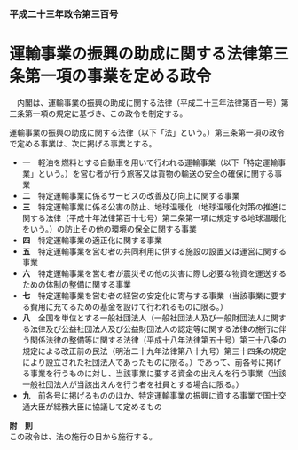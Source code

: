 ### 平成二十三年政令第三百号  
# 運輸事業の振興の助成に関する法律第三条第一項の事業を定める政令  
　内閣は、運輸事業の振興の助成に関する法律（平成二十三年法律第百一号）第三条第一項の規定に基づき、この政令を制定する。  
  
運輸事業の振興の助成に関する法律（以下「法」という。）第三条第一項の政令で定める事業は、次に掲げる事業とする。  
* **一**　軽油を燃料とする自動車を用いて行われる運輸事業（以下「特定運輸事業」という。）を営む者が行う旅客又は貨物の輸送の安全の確保に関する事業  
* **二**　特定運輸事業に係るサービスの改善及び向上に関する事業  
* **三**　特定運輸事業に係る公害の防止、地球温暖化（地球温暖化対策の推進に関する法律（平成十年法律第百十七号）第二条第一項に規定する地球温暖化をいう。）の防止その他の環境の保全に関する事業  
* **四**　特定運輸事業の適正化に関する事業  
* **五**　特定運輸事業を営む者の共同利用に供する施設の設置又は運営に関する事業  
* **六**　特定運輸事業を営む者が震災その他の災害に際し必要な物資を運送するための体制の整備に関する事業  
* **七**　特定運輸事業を営む者の経営の安定化に寄与する事業（当該事業に要する費用に充てるための基金を設けて行われるものに限る。）  
* **八**　全国を単位とする一般社団法人（一般社団法人及び一般財団法人に関する法律及び公益社団法人及び公益財団法人の認定等に関する法律の施行に伴う関係法律の整備等に関する法律（平成十八年法律第五十号）第三十八条の規定による改正前の民法（明治二十九年法律第八十九号）第三十四条の規定により設立された社団法人であったものに限る。）であって、前各号に掲げる事業を行うものに対し、当該事業に要する資金の出えんを行う事業（当該一般社団法人が当該出えんを行う者を社員とする場合に限る。）  
* **九**　前各号に掲げるもののほか、特定運輸事業の振興に資する事業で国土交通大臣が総務大臣に協議して定めるもの  
  
**附　則**  
この政令は、法の施行の日から施行する。  
  
